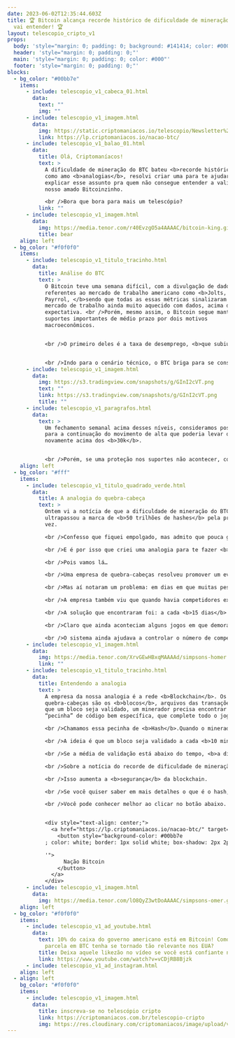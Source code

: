 ```yaml
---
date: 2023-06-02T12:35:44.603Z
title: 🏆 Bitcoin alcança recorde histórico de dificuldade de mineração. E você
  vai entender! 🏆
layout: telescopio_cripto_v1
props:
  body: 'style="margin: 0; padding: 0; background: #141414; color: #000"'
  header: 'style="margin: 0; padding: 0;"'
  main: 'style="margin: 0; padding: 0; color: #000"'
  footer: 'style="margin: 0; padding: 0;"'
blocks:
  - bg_color: "#00bb7e"
    items:
      - include: telescopio_v1_cabeca_01.html
        data:
          text: ""
          img: ""
      - include: telescopio_v1_imagem.html
        data:
          img: https://static.criptomaniacos.io/telescopio/Newsletter%20-%20VAGAS%20ABERTAS.png
          link: https://lp.criptomaniacos.io/nacao-btc/
      - include: telescopio_v1_balao_01.html
        data:
          title: Olá, Criptomaníacos!
          text: >
            A dificuldade de mineração do BTC bateu <b>recorde histórico</b>! E
            como amo <b>analogias</b>, resolvi criar uma para te ajudar a
            explicar esse assunto pra quem não consegue entender a validação do
            nosso amado Bitcoinzinho.

            <br />Bora que bora para mais um telescópio?
          link: ""
      - include: telescopio_v1_imagem.html
        data:
          img: https://media.tenor.com/r40EvzgO5a4AAAAC/bitcoin-king.gif
          title: bear
    align: left
  - bg_color: "#f0f0f0"
    items:
      - include: telescopio_v1_titulo_tracinho.html
        data:
          title: Análise do BTC
          text: >
            O Bitcoin teve uma semana difícil, com a divulgação de dados
            referentes ao mercado de trabalho americano como <b>Jolts, ADP, e
            Payrrol, </b>sendo que todas as essas métricas sinalizaram um
            mercado de trabalho ainda muito aquecido com dados, acima da
            expectativa. <br />Porém, mesmo assim, o Bitcoin segue mantendo
            suportes importantes de médio prazo por dois motivos
            macroeconômicos.


            <br />O primeiro deles é a taxa de desemprego, <b>que subiu 0,3%</b>. Isso sinaliza que em breve podemos ver uma contração do mercado de trabalho. Ainda há o acordo do teto de dívida americana que foi fechado, trazendo mais segurança para os investidores


            <br />Indo para o cenário técnico, o BTC briga para se consolidar acima da média de 100p no gráfico diário, sendo esse um dos seus principais suportes. Os níveis mais relevantes de suportes estão marcados no gráfico abaixo com as linhas brancas. 
      - include: telescopio_v1_imagem.html
        data:
          img: https://s3.tradingview.com/snapshots/g/GInI2cVT.png
          text: ""
          link: https://s3.tradingview.com/snapshots/g/GInI2cVT.png
          title: ""
      - include: telescopio_v1_paragrafos.html
        data:
          text: >
            Um fechamento semanal acima desses níveis, consideramos positivo
            para a continuação do movimento de alta que poderia levar o preço
            novamente acima dos <b>30k</b>. 


            <br />Porém, se uma proteção nos suportes não acontecer, compradores podem virar a mão e o preço pode iniciar uma <b>correção mais acentuada</b>, rumo aos próximos suportes marcados no gráfico acima com linhas azuis.
    align: left
  - bg_color: "#fff"
    items:
      - include: telescopio_v1_titulo_quadrado_verde.html
        data:
          title: A analogia do quebra-cabeça
          text: >
            Ontem vi a notícia de que a dificuldade de mineração do BTC
            ultrapassou a marca de <b>50 trilhões de hashes</b> pela primeira
            vez.

            <br />Confesso que fiquei empolgado, mas admito que pouca gente entende de fato o que isso quer dizer.

            <br />E é por isso que criei uma analogia para te fazer <b>entender o que é a dificuldade de mineração e como ela funciona</b>.

            <br />Pois vamos lá…

            <br />Uma empresa de quebra-cabeças resolveu promover um evento contínuo: uma competição de montagem dos jogos. A cada <b>10 minutos</b> um vencedor levaria 100 reais de prêmio.

            <br />Mas aí notaram um problema: em dias em que muitas pessoas queriam jogar, em pouquíssimos minutos alguém já tinha acabado a tarefa. Outros dias com menos pessoas, os 10 minutos se passavam e ninguém tinha terminado a montagem.

            <br />A empresa também viu que quando havia competidores experientes, mesmo em horas mais vazias, tudo terminava <b>rápido demais</b>. Na ausência de experientes, mesmo com muita gente, os 10 minutos passavam <b>sem ganhadores</b>.

            <br />A solução que encontraram foi: a cada <b>15 dias</b> de competições, olhava-se a média de término de montagem. Se os quebra-cabeças estavam sendo concluídos antes de 10 minutos, colocava-se quebra-cabeças de mais peças na competição. Se na média o tempo era superior aos 10 minutos, jogos com menos peças eram postos.

            <br />Claro que ainda aconteciam alguns jogos em que demoravam mais do que o tempo previsto ou que acabavam muito rápido, mas com os dois ajustes por mês, <b>a média ficava estável</b>.

            <br />O sistema ainda ajudava a controlar o número de competidores: quando havia poucos interessados e por isso a <b>dificuldade</b> do jogo baixava, mais gente então tinha interesse em tentar competir, já que era mais fácil. <br />Quando havia gente demais, <b>naturalmente</b> a tendência era o <b>aumento da dificuldade</b>, o que desanimava os jogadores mais fracos.
      - include: telescopio_v1_imagem.html
        data:
          img: https://media.tenor.com/XrvGEwHBxqMAAAAd/simpsons-homer.gif
          link: ""
      - include: telescopio_v1_titulo_tracinho.html
        data:
          title: Entendendo a analogia
          text: >
            A empresa da nossa analogia é a rede <b>Blockchain</b>. Os
            quebra-cabeças são os <b>blocos</b>, arquivos das transações. Para
            que um bloco seja validado, um minerador precisa encontrar uma
            “pecinha” de código bem específica, que complete todo o jogo.

            <br />Chamamos essa pecinha de <b>Hash</b>.Quando o minerador acha o hash certo, ele leva a <b>recompensa do bloco</b>, paga em Bitcoin. É como, realmente, achar a peça faltante do quebra-cabeça.

            <br />A ideia é que um bloco seja validado a cada <b>10 minutos</b>, e assim como na analogia, há um <b>ajuste</b> na dificuldade de mineração em cerca de <b>15 em 15 dias</b>.

            <br />Se a média de validação está abaixo do tempo, <b>a dificuldade aumenta</b>, exigindo hashes mais complexos. Se está acima do tempo, são pedidos hashes mais simples.

            <br />Sobre a notícia do recorde de dificuldade de mineração, podemos concluir então que, na média dos últimos 15 dias, <b>mais e mais mineradores se interessaram em validar a rede do Bitcoin</b>.

            <br />Isso aumenta a <b>segurança</b> da blockchain.

            <br />Se você quiser saber em mais detalhes o que é o hash, como uma blockchain funciona na prática e muito mais, vale a pena conferir o <b>Nação Bitcoin</b>. Esse é um curso totalmente focado em BTC que explica sobre esse tema e outros, como compra descentralizada e construção da sua própria carteira física.

            <br />Você pode conhecer melhor ao clicar no botão abaixo. Restam apenas 200 vagas!


            <div style="text-align: center;">
              <a href="https://lp.criptomaniacos.io/nacao-btc/" target="_blank">
                <button style="background-color: #00bb7e
            ; color: white; border: 1px solid white; box-shadow: 2px 2px 2px grey; padding: 10px 20px; cursor: pointer; font-size: 16px;" onmouseover="this.style.backgroundColor='#00bb7e

            '">
                  Nação Bitcoin
                </button>
              </a>
            </div>
      - include: telescopio_v1_imagem.html
        data:
          img: https://media.tenor.com/lO8QyZ3wtDoAAAAC/simpsons-omer.gif
    align: left
  - bg_color: "#f0f0f0"
    items:
      - include: telescopio_v1_ad_youtube.html
        data:
          text: 10% do caixa do governo americano está em Bitcoin! Como é possível que a
            parcela em BTC tenha se tornado tão relevante nos EUA?
          title: Deixa aquele likezão no vídeo se você está confiante no BTC!
          link: https://www.youtube.com/watch?v=vCDjRB8Bjzk
      - include: telescopio_v1_ad_instagram.html
    align: left
  - align: left
    bg_color: "#f0f0f0"
    items:
      - include: telescopio_v1_imagem.html
        data:
          title: inscreva-se no telescópio cripto
          link: https://criptomaniacos.com.br/telescopio-cripto
          img: https://res.cloudinary.com/criptomaniacos/image/upload/v1662133224/telescopio/inscreva-se-telescopio.png
---
```


